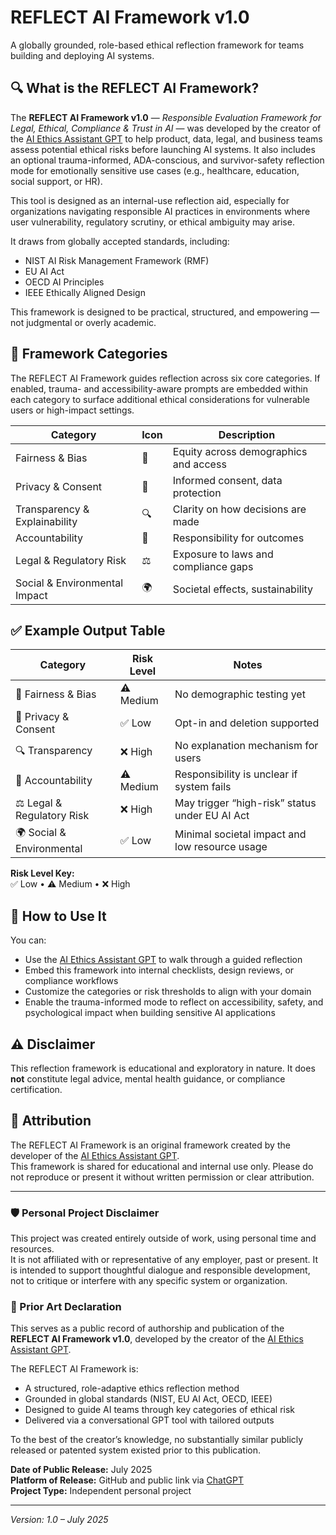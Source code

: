 # REFLECT AI Framework v1.0

A globally grounded, role-based ethical reflection framework for teams building and deploying AI systems.

## 🔍 What is the REFLECT AI Framework?

The **REFLECT AI Framework v1.0** — *Responsible Evaluation Framework for Legal, Ethical, Compliance & Trust in AI* — was developed by the creator of the [AI Ethics Assistant GPT](https://chatgpt.com/g/g-686972141ca081918f99a0a1e68345ce-ai-ethics-assistant) to help product, data, legal, and business teams assess potential ethical risks before launching AI systems. It also includes an optional trauma-informed, ADA-conscious, and survivor-safety reflection mode for emotionally sensitive use cases (e.g., healthcare, education, social support, or HR).

This tool is designed as an internal-use reflection aid, especially for organizations navigating responsible AI practices in environments where user vulnerability, regulatory scrutiny, or ethical ambiguity may arise.

It draws from globally accepted standards, including:
- NIST AI Risk Management Framework (RMF)
- EU AI Act
- OECD AI Principles
- IEEE Ethically Aligned Design

This framework is designed to be practical, structured, and empowering — not judgmental or overly academic.

## 📂 Framework Categories

The REFLECT AI Framework guides reflection across six core categories. If enabled, trauma- and accessibility-aware prompts are embedded within each category to surface additional ethical considerations for vulnerable users or high-impact settings.

| Category                        | Icon | Description                             |
|--------------------------------|------|-----------------------------------------|
| Fairness & Bias                | 🎯   | Equity across demographics and access   |
| Privacy & Consent              | 🔐   | Informed consent, data protection       |
| Transparency & Explainability  | 🔍   | Clarity on how decisions are made       |
| Accountability                 | 👤   | Responsibility for outcomes             |
| Legal & Regulatory Risk        | ⚖️   | Exposure to laws and compliance gaps    |
| Social & Environmental Impact  | 🌍   | Societal effects, sustainability        |

## ✅ Example Output Table

| Category                   | Risk Level | Notes                                          |
| -------------------------- | ---------- | ---------------------------------------------- |
| 🎯 Fairness & Bias         | ⚠️ Medium  | No demographic testing yet                     |
| 🔐 Privacy & Consent       | ✅ Low     | Opt-in and deletion supported                  |
| 🔍 Transparency            | ❌ High    | No explanation mechanism for users             |
| 👤 Accountability          | ⚠️ Medium  | Responsibility is unclear if system fails      |
| ⚖️ Legal & Regulatory Risk | ❌ High    | May trigger “high-risk” status under EU AI Act |
| 🌍 Social & Environmental  | ✅ Low     | Minimal societal impact and low resource usage |

**Risk Level Key:**  
✅ Low • ⚠️ Medium • ❌ High

## 🧠 How to Use It

You can:
- Use the [AI Ethics Assistant GPT](https://chatgpt.com/g/g-686972141ca081918f99a0a1e68345ce-ai-ethics-assistant) to walk through a guided reflection
- Embed this framework into internal checklists, design reviews, or compliance workflows
- Customize the categories or risk thresholds to align with your domain
- Enable the trauma-informed mode to reflect on accessibility, safety, and psychological impact when building sensitive AI applications

## ⚠️ Disclaimer

This reflection framework is educational and exploratory in nature. It does **not** constitute legal advice, mental health guidance, or compliance certification.

## 👤 Attribution

The REFLECT AI Framework is an original framework created by the developer of the [AI Ethics Assistant GPT](https://chatgpt.com/g/g-686972141ca081918f99a0a1e68345ce-ai-ethics-assistant).  
This framework is shared for educational and internal use only. Please do not reproduce or present it without written permission or clear attribution. 

---

### 🛡️ Personal Project Disclaimer

This project was created entirely outside of work, using personal time and resources.  
It is not affiliated with or representative of any employer, past or present. 
It is intended to support thoughtful dialogue and responsible development, not to critique or interfere with any specific system or organization.

### 🧾 Prior Art Declaration

This serves as a public record of authorship and publication of the **REFLECT AI Framework v1.0**, developed by the creator of the [AI Ethics Assistant GPT](https://chatgpt.com/g/g-686972141ca081918f99a0a1e68345ce-ai-ethics-assistant).

The REFLECT AI Framework is:
- A structured, role-adaptive ethics reflection method
- Grounded in global standards (NIST, EU AI Act, OECD, IEEE)
- Designed to guide AI teams through key categories of ethical risk
- Delivered via a conversational GPT tool with tailored outputs

To the best of the creator’s knowledge, no substantially similar publicly released or patented system existed prior to this publication.

**Date of Public Release:** July 2025  
**Platform of Release:** GitHub and public link via [ChatGPT](https://chatgpt.com/g/g-686972141ca081918f99a0a1e68345ce-ai-ethics-assistant)  
**Project Type:** Independent personal project 

---

*Version: 1.0 – July 2025*

